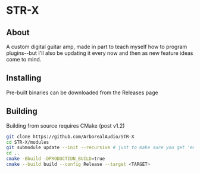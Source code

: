 # STR-X

## About

A custom digital guitar amp, made in part to teach myself how to program plugins--but I'll also be updating it every now and then as new feature ideas come to mind.

## Installing

Pre-built binaries can be downloaded from the Releases page

## Building

Building from source requires CMake (post v1.2)

```bash
git clone https://github.com/ArborealAudio/STR-X
cd STR-X/modules
git submodule update --init --recursive # just to make sure you get 'em all
cd ..
cmake -Bbuild -DPRODUCTION_BUILD=true
cmake --build build --config Release --target <TARGET>
```
